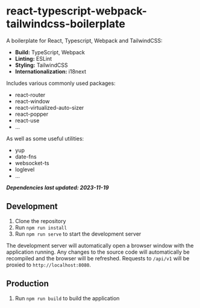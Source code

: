 # react-typescript-webpack-tailwindcss-boilerplate
A boilerplate for React, Typescript, Webpack and TailwindCSS:
- **Build:** TypeScript, Webpack
- **Linting:** ESLint
- **Styling:** TailwindCSS
- **Internationalization:** i18next

Includes various commonly used packages:
- react-router
- react-window
- react-virtualized-auto-sizer
- react-popper
- react-use
- ...

As well as some useful utilities:
- yup
- date-fns
- websocket-ts
- loglevel
- ...

***Dependencies last updated: 2023-11-19***

## Development
1. Clone the repository
2. Run `npm run install`
3. Run `npm run serve` to start the development server

The development server will automatically open a browser window with the application running. 
Any changes to the source code will automatically be recompiled and the browser will be refreshed.
Requests to `/api/v1` will be proxied to `http://localhost:8080`.

## Production
1. Run `npm run build` to build the application